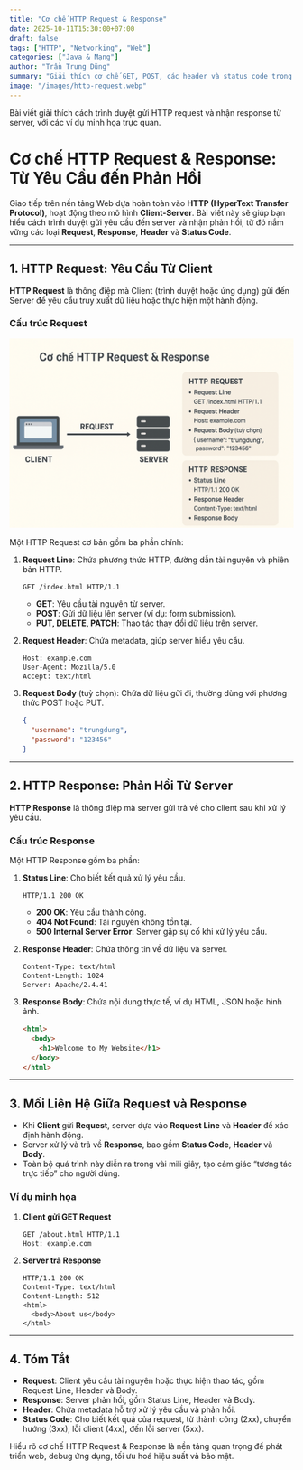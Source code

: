 ```yaml
---
title: "Cơ chế HTTP Request & Response"
date: 2025-10-11T15:30:00+07:00
draft: false
tags: ["HTTP", "Networking", "Web"]
categories: ["Java & Mạng"]
author: "Trần Trung Dũng"
summary: "Giải thích cơ chế GET, POST, các header và status code trong HTTP."
image: "/images/http-request.webp"
---
```


Bài viết giải thích cách trình duyệt gửi HTTP request và nhận response từ server, với các ví dụ minh họa trực quan.

# Cơ chế HTTP Request & Response: Từ Yêu Cầu đến Phản Hồi

Giao tiếp trên nền tảng Web dựa hoàn toàn vào **HTTP (HyperText Transfer Protocol)**, hoạt động theo mô hình **Client-Server**. Bài viết này sẽ giúp bạn hiểu cách trình duyệt gửi yêu cầu đến server và nhận phản hồi, từ đó nắm vững các loại **Request**, **Response**, **Header** và **Status Code**.

---

## 1. HTTP Request: Yêu Cầu Từ Client

**HTTP Request** là thông điệp mà Client (trình duyệt hoặc ứng dụng) gửi đến Server để yêu cầu truy xuất dữ liệu hoặc thực hiện một hành động.

### Cấu trúc Request
![CilentServer](/images/ChatGPT-Image.png)

Một HTTP Request cơ bản gồm ba phần chính:

1. **Request Line**: Chứa phương thức HTTP, đường dẫn tài nguyên và phiên bản HTTP.
    ```http
    GET /index.html HTTP/1.1
    ```
    * **GET**: Yêu cầu tài nguyên từ server.
    * **POST**: Gửi dữ liệu lên server (ví dụ: form submission).
    * **PUT, DELETE, PATCH**: Thao tác thay đổi dữ liệu trên server.
  
2. **Request Header**: Chứa metadata, giúp server hiểu yêu cầu.
    ```http
    Host: example.com
    User-Agent: Mozilla/5.0
    Accept: text/html
    ```
  
3. **Request Body** (tuỳ chọn): Chứa dữ liệu gửi đi, thường dùng với phương thức POST hoặc PUT.
    ```json
    {
      "username": "trungdung",
      "password": "123456"
    }
    ```

---

## 2. HTTP Response: Phản Hồi Từ Server

**HTTP Response** là thông điệp mà server gửi trả về cho client sau khi xử lý yêu cầu.

### Cấu trúc Response
Một HTTP Response gồm ba phần:

1. **Status Line**: Cho biết kết quả xử lý yêu cầu.
    ```http
    HTTP/1.1 200 OK
    ```
    * **200 OK**: Yêu cầu thành công.
    * **404 Not Found**: Tài nguyên không tồn tại.
    * **500 Internal Server Error**: Server gặp sự cố khi xử lý yêu cầu.

2. **Response Header**: Chứa thông tin về dữ liệu và server.
    ```http
    Content-Type: text/html
    Content-Length: 1024
    Server: Apache/2.4.41
    ```

3. **Response Body**: Chứa nội dung thực tế, ví dụ HTML, JSON hoặc hình ảnh.
    ```html
    <html>
      <body>
        <h1>Welcome to My Website</h1>
      </body>
    </html>
    ```

---

## 3. Mối Liên Hệ Giữa Request và Response

- Khi **Client** gửi **Request**, server dựa vào **Request Line** và **Header** để xác định hành động.
- Server xử lý và trả về **Response**, bao gồm **Status Code**, **Header** và **Body**.
- Toàn bộ quá trình này diễn ra trong vài mili giây, tạo cảm giác “tương tác trực tiếp” cho người dùng.

### Ví dụ minh họa
1. **Client gửi GET Request**
    ```http
    GET /about.html HTTP/1.1
    Host: example.com
    ```
2. **Server trả Response**
    ```http
    HTTP/1.1 200 OK
    Content-Type: text/html
    Content-Length: 512
    <html>
      <body>About us</body>
    </html>
    ```

---

## 4. Tóm Tắt

- **Request**: Client yêu cầu tài nguyên hoặc thực hiện thao tác, gồm Request Line, Header và Body.
- **Response**: Server phản hồi, gồm Status Line, Header và Body.
- **Header**: Chứa metadata hỗ trợ xử lý yêu cầu và phản hồi.
- **Status Code**: Cho biết kết quả của request, từ thành công (2xx), chuyển hướng (3xx), lỗi client (4xx), đến lỗi server (5xx).

Hiểu rõ cơ chế HTTP Request & Response là nền tảng quan trọng để phát triển web, debug ứng dụng, tối ưu hoá hiệu suất và bảo mật.
